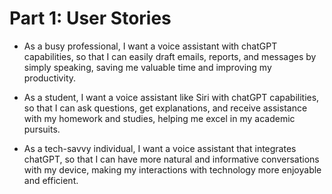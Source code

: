 # Part 1: User Stories

 - As a busy professional, I want a voice assistant with chatGPT capabilities, so that I can easily draft emails, reports, and messages by simply speaking, saving me valuable time and improving my productivity.

 - As a student, I want a voice assistant like Siri with chatGPT capabilities, so that I can ask questions, get explanations, and receive assistance with my homework and studies, helping me excel in my academic pursuits.

 - As a tech-savvy individual, I want a voice assistant that integrates chatGPT, so that I can have more natural and informative conversations with my device, making my interactions with technology more enjoyable and efficient.
